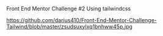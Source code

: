 ######
Front End Mentor Challenge #2 Using tailwindcss

https://github.com/darius410/Front-End-Mentor-Challenge-Tailwind/blob/master/zsudsuxylxq1bnhww45p.jpg

